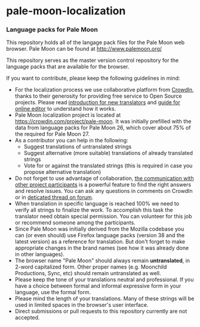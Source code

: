 # pale-moon-localization
### Language packs for Pale Moon

This repository holds all of the langage pack files for the Pale Moon web browser.
Pale Moon can be found at http://www.palemoon.org/

This repository serves as the master version control repository for the language packs that are available for the browser.

If you want to contribute, please keep the following guidelines in mind:
* For the localization process we use collaborative platform from [CrowdIn](https://crowdin.com/), thanks to their generosity for providing free service to Open Source projects. Please read [introduction for new translators](https://support.crowdin.com/crowdin-intro/) and [guide for online editor](https://support.crowdin.com/online-editor/) to understand how it works.
* Pale Moon localization project is located at https://crowdin.com/project/pale-moon. It was initially prefilled with the data from language packs for Pale Moon 26, which cover about 75% of the required for Pale Moon 27.
* As a contributor you can help in the following:
  * Suggest translations of untranslated strings
  * Suggest alternative (more suitable) translations of already translated strings
  * Vote for or against the translated strings (this is required in case you propose alternative translation)
* Do not forget to use advantage of collaboration, [the communication with other project participants](https://support.crowdin.com/online-editor/#communicating-with-other-project-participants) is a powerful feature to find the right answers and resolve issues. You can ask any questions in comments on CrowdIn or in [deticated thread on forum](https://forum.palemoon.org/viewtopic.php?f=30&t=13720).
* When translation in specific language is reached 100% we need to verify all strings to finalize the work. To accomplish this task the translator need obtain special permission. You can volunteer for this job or recommend someone among the participants.
* Since Pale Moon was initially derived from the Mozilla codebase you can (or even should) use Firefox language packs (version 38 and the latest version) as a reference for translation. But don't forget to make appropriate changes in the brand names (see how it was already done in other languages).
* The browser name "Pale Moon" should always remain **untranslated**, in 2-word capitalized form. Other proper names (e.g. Moonchild Productions, Sync, etc) should remain untranslated as well.
* Please keep the tone of your translations neutral and professional. If you have a choice between formal and informal expressive form in your language, use the formal form.
* Please mind the length of your translations. Many of these strings will be used in limited spaces in the browser's user interface.
* Direct submissions or pull requests to this repository currently are not accepted.

